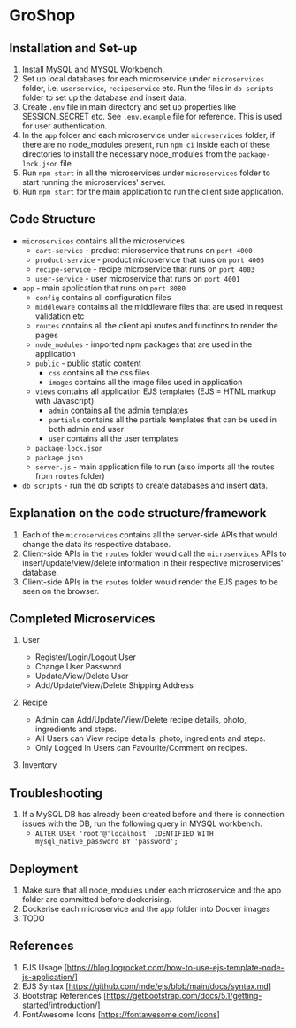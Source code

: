 # GroShop
## Installation and Set-up
1. Install MySQL and MYSQL Workbench. 
2. Set up local databases for each microservice under `microservices` folder, i.e. `userservice`, `recipeservice` etc. Run the files in `db scripts` folder to set up the database and insert data.
3. Create `.env` file in main directory and set up properties like SESSION_SECRET etc. See `.env.example` file for reference. This is used for user authentication.
4. In the `app` folder and each microservice under `microservices` folder, if there are no node_modules present, run `npm ci` inside each of these directories to install the necessary node_modules from the `package-lock.json` file 
5. Run `npm start` in all the microservices under `microservices` folder to start running the microservices' server.
6. Run `npm start` for the main application to run the client side application.

## Code Structure
- `microservices` contains all the microservices
    - `cart-service` - product microservice that runs on `port 4000`
    - `product-service` - product microservice that runs on `port 4005`
    - `recipe-service` - recipe microservice that runs on `port 4003`
    - `user-service` - user microservice that runs on `port 4001`
- `app` - main application that runs on `port 8080`
    - `config` contains all configuration files
    - `middleware` contains all the middleware files that are used in request validation etc
    - `routes` contains all the client api routes and functions to render the pages
    - `node_modules` - imported npm packages that are used in the application
    - `public` - public static content
        - `css` contains all the css files
        - `images` contains all the image files used in application
    - `views` contains all application EJS templates (EJS = HTML markup with Javascript)
        - `admin` contains all the admin templates
        - `partials` contains all the partials templates that can be used in both admin and user
        - `user` contains all the user templates
    - `package-lock.json`
    - `package.json`
    - `server.js` - main application file to run (also imports all the routes from `routes` folder)
- `db scripts` - run the db scripts to create databases and insert data.

## Explanation on the code structure/framework
1. Each of the `microservices` contains all the server-side APIs that would change the data its respective database.
2. Client-side APIs in the `routes` folder would call the `microservices` APIs to insert/update/view/delete information in their respective microservices' database.
3. Client-side APIs in the `routes` folder would render the EJS pages to be seen on the browser. 

## Completed Microservices
1. User
    - Register/Login/Logout User
    - Change User Password
    - Update/View/Delete User
    - Add/Update/View/Delete Shipping Address

2. Recipe 
    - Admin can Add/Update/View/Delete recipe details, photo, ingredients and steps.
    - All Users can View recipe details, photo, ingredients and steps.
    - Only Logged In Users can Favourite/Comment on recipes.

3. Inventory

## Troubleshooting
1. If a MySQL DB has already been created before and there is connection issues with the DB, run the following query in MYSQL workbench.
    - `ALTER USER 'root'@'localhost' IDENTIFIED WITH mysql_native_password BY 'password';`

## Deployment
1. Make sure that all node_modules under each microservice and the app folder are committed before dockerising.
2. Dockerise each microservice and the app folder into Docker images
3. TODO

## References
1. EJS Usage [https://blog.logrocket.com/how-to-use-ejs-template-node-js-application/]
2. EJS Syntax [https://github.com/mde/ejs/blob/main/docs/syntax.md]
3. Bootstrap References [https://getbootstrap.com/docs/5.1/getting-started/introduction/]
4. FontAwesome Icons [https://fontawesome.com/icons]

